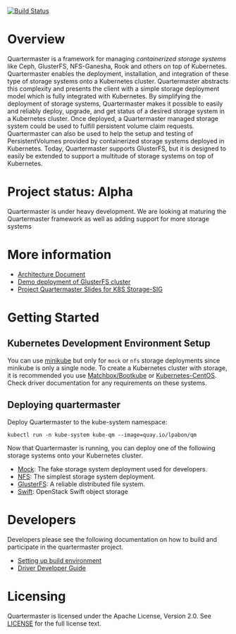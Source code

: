 [![Build Status](https://travis-ci.org/coreos/quartermaster.svg?branch=master)](https://travis-ci.org/coreos/quartermaster)

# Overview

Quartermaster is a framework for managing _containerized storage systems_ like
Ceph, GlusterFS, NFS-Ganesha, Rook and others on top of Kubernetes. Quartermaster
enables the deployment, installation, and integration of these type of storage
systems onto a Kubernetes cluster. Quartermaster abstracts this complexity and
presents the client with a simple storage deployment model which is fully
integrated with Kubernetes. By simplifying the deployment of storage systems,
Quartermaster makes it possible to easily and reliably deploy, upgrade, and get
status of a desired storage system in a Kubernetes cluster.  Once deployed, a
Quartermaster managed storage system could be used to fulfill persistent volume
claim requests. Quartermaster can also be used to help the setup and testing of
PersistentVolumes provided by containerized storage systems deployed in Kubernetes.
Today, Quartermaster supports GlusterFS, but it is designed to easily be extended
to support a multitude of storage systems on top of Kubernetes.

# Project status: Alpha

Quartermaster is under heavy development. We are looking at maturing the
Quartermaster framework as well as adding support for more storage systems

# More information

* [Architecture Document](http://bit.ly/2kikXpF)
* [Demo deployment of GlusterFS cluster](https://asciinema.org/a/108285)
* [Project Quartermaster Slides for K8S Storage-SIG](http://bit.ly/2jp5VB9)

# Getting Started

## Kubernetes Development Environment Setup

You can use [minikube](https://github.com/kubernetes/minikube) but only for `mock`
or `nfs` storage deployments since minikube is only a single node. To create a
Kubernetes cluster with storage, it is recommended you use
[Matchbox/Bootkube](https://github.com/coreos/matchbox/blob/master/Documentation/bootkube.md)
or [Kubernetes-CentOS](https://github.com/lpabon/kubernetes-centos).  Check driver
documentation for any requirements on these systems.

## Deploying quartermaster

Deploy Quartermaster to the kube-system namespace:

```
kubectl run -n kube-system kube-qm --image=quay.io/lpabon/qm
```

Now that Quartermaster is running, you can deploy one of the following storage
systems onto your Kubernetes cluster.

* [Mock](pkg/storage/mock/README.md): The fake storage system deployment used for developers.
* [NFS](pkg/storage/nfs/README.md): The simplest storage system deployment.
* [GlusterFS](pkg/storage/glusterfs/README.md): A reliable distributed file system.
* [Swift](pkg/storage/swift/README.md): OpenStack Swift object storage

# Developers

Developers please see the following documentation on how to build and participate
in the quartermaster project.

* [Setting up build environment](Documentation/dev_setup.md)
* [Driver Developer Guide](Documentation/dev_driver.md)

# Licensing

Quartermaster is licensed under the Apache License, Version 2.0.  See
[LICENSE](LICENSE) for the full license text.
